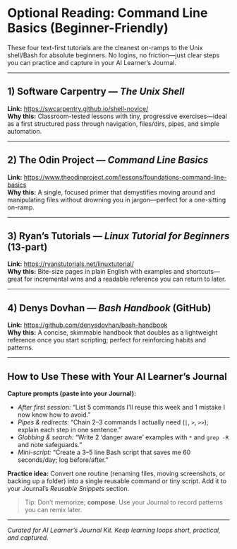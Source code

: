 # Optional Reading: Command Line Basics (Beginner-Friendly)

These four text-first tutorials are the cleanest on-ramps to the Unix shell/Bash for absolute beginners. No logins, no friction—just clear steps you can practice and capture in your AI Learner’s Journal.

---

## 1) Software Carpentry — *The Unix Shell*
**Link:** https://swcarpentry.github.io/shell-novice/  
**Why this:** Classroom-tested lessons with tiny, progressive exercises—ideal as a first structured pass through navigation, files/dirs, pipes, and simple automation.

---

## 2) The Odin Project — *Command Line Basics*
**Link:** https://www.theodinproject.com/lessons/foundations-command-line-basics  
**Why this:** A single, focused primer that demystifies moving around and manipulating files without drowning you in jargon—perfect for a one-sitting on-ramp.

---

## 3) Ryan’s Tutorials — *Linux Tutorial for Beginners* (13-part)
**Link:** https://ryanstutorials.net/linuxtutorial/  
**Why this:** Bite-size pages in plain English with examples and shortcuts—great for incremental wins and a readable reference you can return to later.

---

## 4) Denys Dovhan — *Bash Handbook* (GitHub)
**Link:** https://github.com/denysdovhan/bash-handbook  
**Why this:** A concise, skimmable handbook that doubles as a lightweight reference once you start scripting; perfect for reinforcing habits and patterns.

---

## How to Use These with Your AI Learner’s Journal

**Capture prompts (paste into your Journal):**
- *After first session:* “List 5 commands I’ll reuse this week and 1 mistake I now know how to avoid.”  
- *Pipes & redirects:* “Chain 2–3 commands I actually need (`|`, `>`, `>>`); explain each step in one sentence.”  
- *Globbing & search:* “Write 2 ‘danger aware’ examples with `*` and `grep -R` and note safeguards.”  
- *Mini-script:* “Create a 3–5 line Bash script that saves me 60 seconds/day; log before/after.”

**Practice idea:** Convert one routine (renaming files, moving screenshots, or backing up a folder) into a single reusable command or tiny script. Add it to your Journal’s *Reusable Snippets* section.

> Tip: Don’t memorize; **compose**. Use your Journal to record patterns you can remix later.

---

*Curated for AI Learner’s Journal Kit. Keep learning loops short, practical, and captured.*
